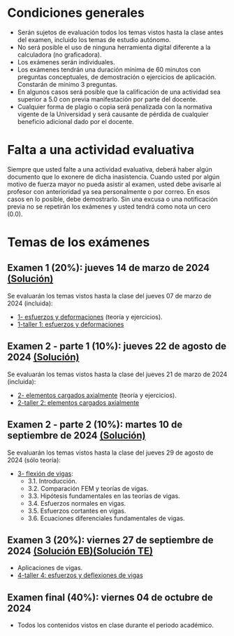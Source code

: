 # Condiciones generales
- Serán sujetos de evaluación todos los temas vistos hasta la clase antes del examen, incluido los temas de estudio autónomo.
- No será posible el uso de ninguna herramienta digital diferente a la calculadora (no graficadora).
- Los exámenes serán individuales.
- Los exámenes tendrán una duración mínima de 60 minutos con preguntas conceptuales, de demostración o ejercicios de aplicación. Constarán de mínimo 3 preguntas.
- En algunos casos será posible que la calificación de una actividad sea superior a 5.0 con previa manifestación por parte del docente.
- Cualquier forma de plagio o copia será penalizada con la normativa vigente de la Universidad y será causante de pérdida de cualquier beneficio adicional dado por el docente.

# Falta a una actividad evaluativa
Siempre que usted falte a una actividad evaluativa, deberá haber algún documento que lo exonere de dicha inasistencia. Cuando usted por algún motivo de fuerza mayor no pueda asistir al examen, usted debe avisarle al profesor con anterioridad ya sea personalmente o por correo. En esos casos en lo posible, debe demostrarlo. Sin una excusa o una notificación previa no se repetirán los exámenes y usted tendrá como nota un cero (0.0).

# Temas de los exámenes
## Examen 1 (20%): jueves 14 de marzo de 2024 [(Solución)](/docs/SOL-examen_1-2024-1s.pdf)
Se evaluarán los temas vistos hasta la clase del jueves 07 de marzo de 2024 (incluida):
* [1- esfuerzos y deformaciones](https://drive.google.com/open?id=104lKfI1VRzslMdFB1pAwGhERrh9oGN1h&usp=drive_fs) (teoría y ejercicios).
* [1-taller 1: esfuerzos y deformaciones](https://drive.google.com/open?id=10QgibnqjxKvLfkhXx6CiD0RVWCu-3Cy_&usp=drive_fs)
## Examen 2 - parte 1 (10%): jueves 22 de agosto de 2024 [(Solución)](https://drive.google.com/open?id=1PCwQPZsKWT46YpXhtQBD25Kdr3tJg7P_&usp=drive_fs)
Se evaluarán los temas vistos hasta la clase del jueves 21 de marzo de 2024 (incluida):
* [2- elementos cargados axialmente](https://drive.google.com/file/d/10k0Oat643NL9DCfbBcMMtVzHKVx1LNF5/view?usp=sharing) (teoría y ejercicios).
* [2-taller 2: elementos cargados axialmente](https://drive.google.com/file/d/10mEBuyAbF8UjK9lb3uoxn1nTgEtrBfOL/view?usp=sharing)

## Examen 2 - parte 2 (10%): martes 10 de septiembre de 2024 [(Solución)](/docs/SOL-examen_2_2-2024-1s.pdf)
Se evaluarán los temas vistos hasta la clase del jueves 29 de agosto de 2024 (sólo teoría):
* [3- flexión de vigas](https://drive.google.com/open?id=11A6pCJXq9y3Th-9lonbxzlyC6_EK-wt-&usp=drive_fs):
  - 3.1. Introducción.
  - 3.2. Comparación FEM y teorías de vigas.
  - 3.3. Hipótesis fundamentales en las teorías de vigas.
  - 3.4. Esfuerzos normales en vigas.
  - 3.5. Esfuerzos cortantes en vigas.
  - 3.6. Ecuaciones diferenciales fundamentales de vigas.

## Examen 3 (20%): viernes 27 de septiembre de 2024 [(Solución EB)](/codigo/SOL-examen_3EB-2024-1s.ipynb)[(Solución TE)](/codigo/SOL-examen_3TE-2024-1s.ipynb)  
* Aplicaciones de vigas.
* [4-taller 4: esfuerzos y deflexiones de vigas](https://drive.google.com/open?id=1OW3K-aJhGC0x5qujUuk6lt98ZGHpJY3Q&usp=drive_fs)

## Examen final (40%): viernes 04 de octubre de 2024
* Todos los contenidos vistos en clase durante el periodo académico.
